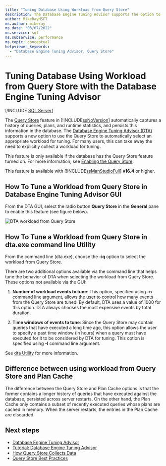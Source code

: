 ```yaml
---
title: "Tuning Database Using Workload from Query Store"
description: The Database Engine Tuning Advisor supports the option to use the Query Store to automatically select an appropriate workload for tuning.
author: MikeRayMSFT
ms.author: mikeray
ms.date: "03/07/2022"
ms.service: sql
ms.subservice: performance
ms.topic: conceptual
helpviewer_keywords:
  - "Database Engine Tuning Advisor, Query Store"
---
```

# Tuning Database Using Workload from Query Store with the Database Engine Tuning Advisor
 [!INCLUDE [SQL Server](../../includes/applies-to-version/sqlserver.md)]


The [Query Store](../../relational-databases/performance/how-query-store-collects-data.md) feature in [!INCLUDE[ssNoVersion](../../includes/ssnoversion-md.md)] automatically captures a history of queries, plans, and runtime statistics, and persists this information in the database. The [Database Engine Tuning Advisor (DTA)](../../relational-databases/performance/database-engine-tuning-advisor.md) supports a new option to use the Query Store to automatically select an appropriate workload for tuning. For many users, this can take away the need to explicitly collect a workload for tuning. 

This feature is only available if the database has the Query Store feature turned on. For more information, see [Enabling the Query Store](../../relational-databases/performance/monitoring-performance-by-using-the-query-store.md#Enabling).
  
This feature is available with [!INCLUDE[ssManStudioFull](../../includes/ssmanstudiofull-md.md)] **v16.4** or higher. 
  
## How To Tune a Workload from Query Store in Database Engine Tuning Advisor GUI
From the DTA GUI, select the radio button **Query Store** in the **General** pane to enable this feature (see figure below).

![DTA workload from Query Store](../../relational-databases/performance/media/dta-workload-from-query-store.gif)
 
## How To Tune a Workload from Query Store in dta.exe command line Utility
From the command line (dta.exe), choose the **-iq** option to select the workload from Query Store. 

There are two additional options available via the command line that helps tune the behavior of DTA when selecting the workload from Query Store. These options not available via the GUI:
  1. **Number of workload events to tune**: This option, specified using **-n** command line argument, allows the user to control how many events from the Query Store are tuned. By default, DTA uses a value of 1000 for this option. DTA always chooses the most expensive events by total duration. 
  
  2. **Time windows of events to tune**: Since the Query Store may contain queries that have executed a long time ago, this option allows the user to specify a past time window (in hours) when a query must have executed for it to be considered by DTA for tuning. This option is specified using **-I** command line argument. 

See [dta Utility](../../tools/dta/dta-utility.md) for more information.

## Difference between using workload from Query Store and Plan Cache 

The difference between the Query Store and Plan Cache options is that the former contains a longer history of queries that have executed against the database, persisted across server restarts. On the other hand, the Plan Cache only contains a subset of recently executed queries whose plans are cached in memory. When the server restarts, the entries in the Plan Cache are discarded.

## Next steps

- [Database Engine Tuning Advisor](../../relational-databases/performance/database-engine-tuning-advisor.md)     
- [Tutorial: Database Engine Tuning Advisor](../../tools/dta/tutorial-database-engine-tuning-advisor.md)        
- [How Query Store Collects Data](../../relational-databases/performance/how-query-store-collects-data.md)     
- [Query Store Best Practices](../../relational-databases/performance/best-practice-with-the-query-store.md)
